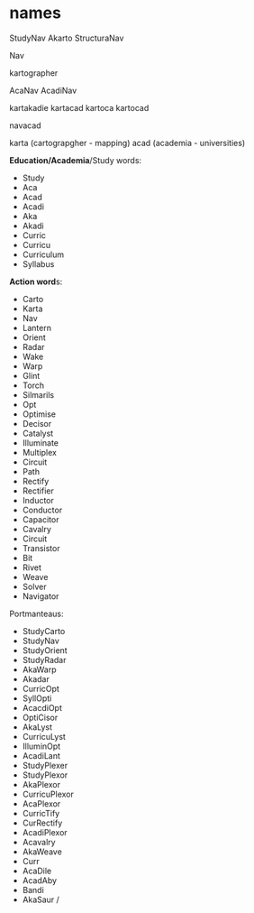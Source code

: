 # names

StudyNav
Akarto
StructuraNav

Nav

kartographer

AcaNav
AcadiNav

kartakadie
kartacad
kartoca
kartocad

navacad

karta (cartograpgher - mapping)
acad (academia - universities)



**Education/Academia**/Study words:
- Study
- Aca
- Acad
- Acadi
- Aka
- Akadi
- Curric
- Curricu
- Curriculum
- Syllabus

**Action word**s:

- Carto
- Karta
- Nav
- Lantern
- Orient
- Radar
- Wake
- Warp
- Glint
- Torch
- Silmarils
- Opt
- Optimise
- Decisor
- Catalyst
- Illuminate
- Multiplex
- Circuit
- Path
- Rectify
- Rectifier
- Inductor
- Conductor
- Capacitor
- Cavalry
- Circuit
- Transistor
- Bit
- Rivet
- Weave
- Solver
- Navigator



Portmanteaus:
- StudyCarto
- StudyNav
- StudyOrient
- StudyRadar
- AkaWarp
- Akadar
- CurricOpt
- SyllOpti
- AcacdiOpt
- OptiCisor
- AkaLyst
- CurricuLyst
- IlluminOpt
- AcadiLant
- StudyPlexer
- StudyPlexor
- AkaPlexor
- CurricuPlexor
- AcaPlexor
- CurricTify
- CurRectify
- AcadiPlexor
- Acavalry
- AkaWeave
- Curr
- AcaDile
- AcadAby
- Bandi
- AkaSaur
/